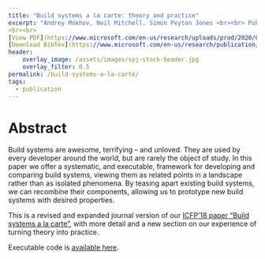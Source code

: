 ```yaml
---
title: "Build systems a la carte: theory and practice"
excerpt: "Andrey Mokhov, Neil Mitchell, Simon Peyton Jones <br><br> Published in <em>Journal of Functional Programming </em> | Vol 30(E11) <br> <a href ="https://doi.org/10.1017/S0956796820000088">https://doi.org/10.1017/S0956796820000088</a>
<br><br>
[View PDF](https://www.microsoft.com/en-us/research/uploads/prod/2020/04/build-systems-jfp.pdf){: .btn .btn--info ..btn--large}
[Download BibTex](https://www.microsoft.com/en-us/research/publication/build-systems-a-la-carte/bibtex/){: .btn .btn--info ..btn--large}"
header:
    overlay_image: /assets/images/spj-stock-header.jpg 
    overlay_filter: 0.5
permalink: /build-systems-a-la-carte/
tags: 
  - publication 
---
```


# Abstract
Build systems are awesome, terrifying – and unloved. They are used by every developer around the world, but are rarely the object of study. In this paper we offer a systematic, and executable, framework for developing and comparing build systems, viewing them as related points in a landscape rather than as isolated phenomena. By teasing apart existing build systems, we can recombine their components, allowing us to prototype new build systems with desired properties.

This is a revised and expanded journal version of our [ICFP’18 paper “Build systems a la carte”](https://www.microsoft.com/en-us/research/publication/build-systems-la-carte/), with more detail and a new section on our experience of turning theory into practice.

Executable code is [available here](https://github.com/snowleopard/build/releases/tag/jfp-preprint).


